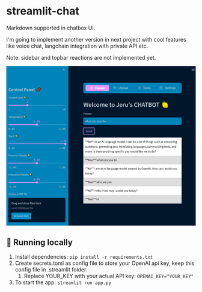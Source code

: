 # streamlit-chat

Markdown supported in chatbox UI.

I'm going to implement another version in next project with cool features like voice chat, langchain integration with private API etc.

Note: sidebar and topbar reactions are not implemented yet.

![image](https://github.com/Jeru2023/streamlit-chat/blob/main/image/screen.jpg?raw=true)

## 🚀 Running locally
1. Install dependencies: `pip install -r requirements.txt`
1. Create secrets.toml as config file to store your OpenAI api key, keep this config file in .streamlit folder.
   1. Replace YOUR_KEY with your actual API key: `OPENAI_KEY="YOUR_KEY"`
1. To start the app: `streamlit run app.py`
